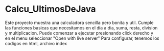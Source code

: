 # Calcu_UltimosDeJava
Este proyecto muestra una calculadora sencilla pero bonita y util.
Cumple las funciones basicas que necesitamos en el dia a dia, suma, resta, division y multiplicacion.
Puede comenzar a ejecutar presionando click derecho y en el menu seleccionar "Open with live server"
Para configurar, tenemos los codigos en html, archivo index
